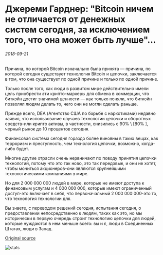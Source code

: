 # Джереми Гарднер: "Bitcoin ничем не отличается от денежных систем сегодня, за исключением того, что она может быть лучше"...

###### 2018-09-21

Причина, по которой Bitcoin изначально была принята — причина, по которой сегодня существует технология Bitcoin и цепочки, заключается в том, что она существует по одной причине и только по одной причине.

Только после того, как люди в развитом мире действительно имели цель приобрести эти крипто-маркеры для обмена в коммерции, что биткойн достиг значимой ценности — как только поняли, что биткойн позволял людям делать то, чего они не могли сделать раньше.

Прежде всего, DEA (Агентство США по борьбе с наркотиками) недавно заявил, что использование случаев технологии цепочки и оборотных средств-или крипто активы, в частности, снизились с 90% \ [80% \], черный рынок до 10 процентов сегодня.

Финансовая система сегодня гораздо более виновны в таких вещах, как терроризм и преступность, чем технология цепочки, возможно, когда-либо будет.

Многие другие отрасли очень нервничают по поводу принятия цепочки технологий, потому что это так ново, это так передовые, и они не хотят, чтобы мочиться акционеров-они являются крупнейшими технологическими компаниями в мире.

Но для 2 000 000 000 людей в мире, которые не имеют доступа к финансовым услугам и 4 000 000 000, которые имеют ограниченный доступ-это включает в себя, что первоначальный 2 000 000 000-это то, что технология технологии для.

Вы знаете, с переводом решений сегодня, испытания сегодня, о предоставлении непосредственно к людям, таких как это, но мы исторически в первую очередь строит технологию цепочки для людей, которые нуждаются в нем меньше всего: вы и я, люди в Соединенных Штатах, люди в Запад.

[Original source](https://cointelegraph.com/news/jeremy-gardner-bitcoin-is-no-different-than-money-systems-today-except-that-it-may-be-better)

![stats](https://c.statcounter.com/11760860/0/a89fa40b/1/ "stats")